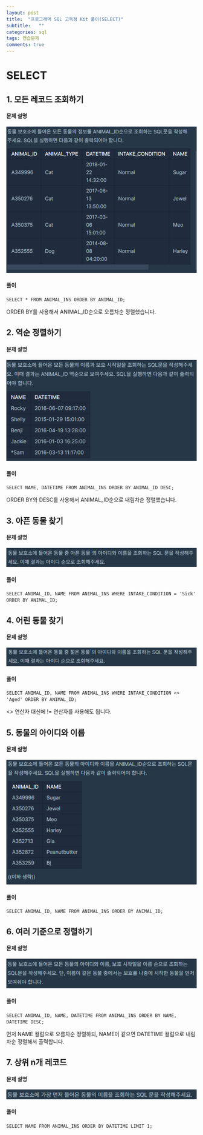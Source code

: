 ```yaml
---
layout: post
title:  "프로그래머 SQL 고득점 Kit 풀이(SELECT)"
subtitle:   ""
categories: sql
tags: 연습문제
comments: true
---
```


# SELECT

## 1. 모든 레코드 조회하기
#### 문제 설명
![problem1_1](/assets/img/sql/problem1_1.PNG)
#### 풀이
`SELECT * FROM ANIMAL_INS ORDER BY ANIMAL_ID;`

ORDER BY를 사용해서 ANIMAL_ID순으로 오름차순 정렬했습니다.


## 2. 역순 정렬하기
#### 문제 설명
![problem1_2](/assets/img/sql/problem1_2.PNG)
#### 풀이
`SELECT NAME, DATETIME FROM ANIMAL_INS ORDER BY ANIMAL_ID DESC;`

ORDER BY와 DESC를 사용해서 ANIMAL_ID순으로 내림차순 정렬했습니다.


## 3. 아픈 동물 찾기
#### 문제 설명
![problem1_3](/assets/img/sql/problem1_3.PNG)
#### 풀이
`SELECT ANIMAL_ID, NAME FROM ANIMAL_INS WHERE INTAKE_CONDITION = 'Sick' ORDER BY ANIMAL_ID;`


## 4. 어린 동물 찾기
#### 문제 설명
![problem1_4](/assets/img/sql/problem1_4.PNG)
#### 풀이
`SELECT ANIMAL_ID, NAME FROM ANIMAL_INS WHERE INTAKE_CONDITION <> 'Aged' ORDER BY ANIMAL_ID;`

<> 연산자 대신에 != 연산자를 사용해도 됩니다.


## 5. 동물의 아이디와 이름
#### 문제 설명
![problem1_5](/assets/img/sql/problem1_5.PNG)
#### 풀이
`SELECT ANIMAL_ID, NAME FROM ANIMAL_INS ORDER BY ANIMAL_ID;`


## 6. 여러 기준으로 정렬하기
#### 문제 설명
![problem1_6](/assets/img/sql/problem1_6.png)
#### 풀이
`SELECT ANIMAL_ID, NAME, DATETIME FROM ANIMAL_INS ORDER BY NAME, DATETIME DESC;`

먼저 NAME 컬럼으로 오름차순 정렬하되, NAME이 같으면 DATETIME 컬럼으로 내림차순 정렬해서 출력합니다.


## 7. 상위 n개 레코드
#### 문제 설명
![problem1_7](/assets/img/sql/problem1_7.PNG)
#### 풀이
`SELECT NAME FROM ANIMAL_INS ORDER BY DATETIME LIMIT 1;`
